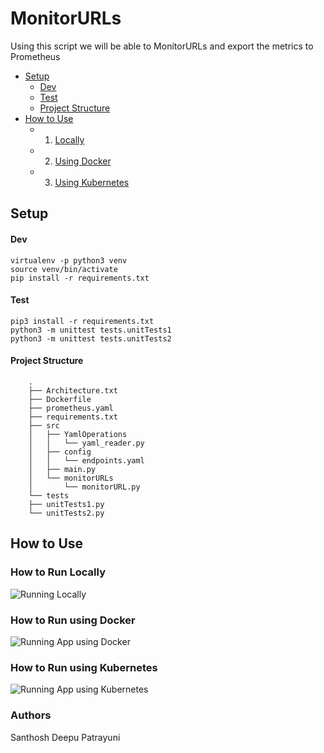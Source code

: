 # MonitorURLs
Using this script we will be able to MonitorURLs and export the metrics to Prometheus


- [Setup](#Setup)
    - [Dev](#Dev)
    - [Test](#Test)
    - [Project Structure](#Project-Structure)
- [How to Use](#how-to-use)
    - 1. [Locally](#Locally)  
    - 2. [Using Docker](#Using-Docker)  
    - 3. [Using Kubernetes](#Using-Kubernetes)


## Setup
#### Dev
```shell
virtualenv -p python3 venv
source venv/bin/activate
pip install -r requirements.txt
```

#### Test
```
pip3 install -r requirements.txt
python3 -m unittest tests.unitTests1
python3 -m unittest tests.unitTests2
```

#### Project Structure
        .
        ├── Architecture.txt
        ├── Dockerfile
        ├── prometheus.yaml
        ├── requirements.txt
        ├── src
        │   ├── YamlOperations
        │   │   └── yaml_reader.py
        │   ├── config
        │   │   └── endpoints.yaml
        │   ├── main.py
        │   └── monitorURLs
        │       └── monitorURL.py
        └── tests
        ├── unitTests1.py
        └── unitTests2.py

## How to Use
### How to Run Locally
<img src='docs/run_locally.gif' title='Running Locally' width='' alt='Running Locally' />

### How to Run using Docker
<img src='docs/docker_run.gif' title='Running App using Docker' width='' alt='Running App using Docker' />

### How to Run using Kubernetes
<img src='docs/k8s_run.gif' title='Running App using Kubernetes' width='' alt='Running App using Kubernetes' />

### Authors
Santhosh Deepu Patrayuni
